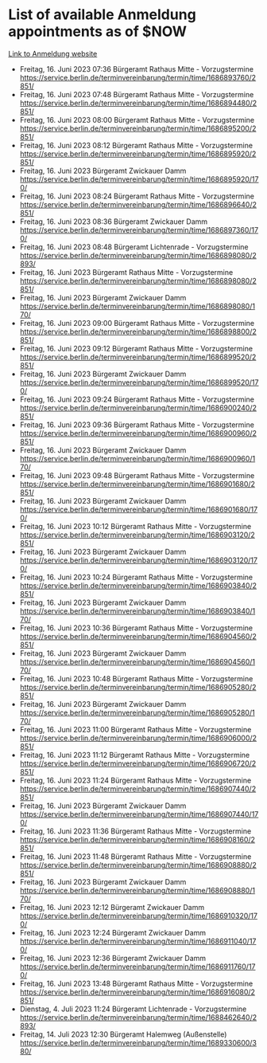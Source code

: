 # List of available Anmeldung appointments as of $NOW
[Link to Anmeldung website](https://service.berlin.de/terminvereinbarung/termin/tag.php?termin=1&anliegen[]=120686&dienstleisterlist=122210,122217,327316,122219,327312,122227,327314,122231,327346,122243,327348,122254,122252,329742,122260,329745,122262,329748,122271,327278,122273,327274,122277,327276,330436,122280,327294,122282,327290,122284,327292,122291,327270,122285,327266,122286,327264,122296,327268,150230,329760,122297,327286,122294,327284,122312,329763,122314,329775,122304,327330,122311,327334,122309,327332,317869,122281,327352,122279,329772,122283,122276,327324,122274,327326,122267,329766,122246,327318,122251,327320,122257,327322,122208,327298,122226,327300&herkunft=http%3A%2F%2Fservice.berlin.de%2Fdienstleistung%2F120686%2F)
- Freitag, 16. Juni 2023 07:36 Bürgeramt Rathaus Mitte - Vorzugstermine https://service.berlin.de/terminvereinbarung/termin/time/1686893760/2851/
- Freitag, 16. Juni 2023 07:48 Bürgeramt Rathaus Mitte - Vorzugstermine https://service.berlin.de/terminvereinbarung/termin/time/1686894480/2851/
- Freitag, 16. Juni 2023 08:00 Bürgeramt Rathaus Mitte - Vorzugstermine https://service.berlin.de/terminvereinbarung/termin/time/1686895200/2851/
- Freitag, 16. Juni 2023 08:12 Bürgeramt Rathaus Mitte - Vorzugstermine https://service.berlin.de/terminvereinbarung/termin/time/1686895920/2851/
- Freitag, 16. Juni 2023  Bürgeramt Zwickauer Damm https://service.berlin.de/terminvereinbarung/termin/time/1686895920/170/
- Freitag, 16. Juni 2023 08:24 Bürgeramt Rathaus Mitte - Vorzugstermine https://service.berlin.de/terminvereinbarung/termin/time/1686896640/2851/
- Freitag, 16. Juni 2023 08:36 Bürgeramt Zwickauer Damm https://service.berlin.de/terminvereinbarung/termin/time/1686897360/170/
- Freitag, 16. Juni 2023 08:48 Bürgeramt Lichtenrade - Vorzugstermine https://service.berlin.de/terminvereinbarung/termin/time/1686898080/2893/
- Freitag, 16. Juni 2023  Bürgeramt Rathaus Mitte - Vorzugstermine https://service.berlin.de/terminvereinbarung/termin/time/1686898080/2851/
- Freitag, 16. Juni 2023  Bürgeramt Zwickauer Damm https://service.berlin.de/terminvereinbarung/termin/time/1686898080/170/
- Freitag, 16. Juni 2023 09:00 Bürgeramt Rathaus Mitte - Vorzugstermine https://service.berlin.de/terminvereinbarung/termin/time/1686898800/2851/
- Freitag, 16. Juni 2023 09:12 Bürgeramt Rathaus Mitte - Vorzugstermine https://service.berlin.de/terminvereinbarung/termin/time/1686899520/2851/
- Freitag, 16. Juni 2023  Bürgeramt Zwickauer Damm https://service.berlin.de/terminvereinbarung/termin/time/1686899520/170/
- Freitag, 16. Juni 2023 09:24 Bürgeramt Rathaus Mitte - Vorzugstermine https://service.berlin.de/terminvereinbarung/termin/time/1686900240/2851/
- Freitag, 16. Juni 2023 09:36 Bürgeramt Rathaus Mitte - Vorzugstermine https://service.berlin.de/terminvereinbarung/termin/time/1686900960/2851/
- Freitag, 16. Juni 2023  Bürgeramt Zwickauer Damm https://service.berlin.de/terminvereinbarung/termin/time/1686900960/170/
- Freitag, 16. Juni 2023 09:48 Bürgeramt Rathaus Mitte - Vorzugstermine https://service.berlin.de/terminvereinbarung/termin/time/1686901680/2851/
- Freitag, 16. Juni 2023  Bürgeramt Zwickauer Damm https://service.berlin.de/terminvereinbarung/termin/time/1686901680/170/
- Freitag, 16. Juni 2023 10:12 Bürgeramt Rathaus Mitte - Vorzugstermine https://service.berlin.de/terminvereinbarung/termin/time/1686903120/2851/
- Freitag, 16. Juni 2023  Bürgeramt Zwickauer Damm https://service.berlin.de/terminvereinbarung/termin/time/1686903120/170/
- Freitag, 16. Juni 2023 10:24 Bürgeramt Rathaus Mitte - Vorzugstermine https://service.berlin.de/terminvereinbarung/termin/time/1686903840/2851/
- Freitag, 16. Juni 2023  Bürgeramt Zwickauer Damm https://service.berlin.de/terminvereinbarung/termin/time/1686903840/170/
- Freitag, 16. Juni 2023 10:36 Bürgeramt Rathaus Mitte - Vorzugstermine https://service.berlin.de/terminvereinbarung/termin/time/1686904560/2851/
- Freitag, 16. Juni 2023  Bürgeramt Zwickauer Damm https://service.berlin.de/terminvereinbarung/termin/time/1686904560/170/
- Freitag, 16. Juni 2023 10:48 Bürgeramt Rathaus Mitte - Vorzugstermine https://service.berlin.de/terminvereinbarung/termin/time/1686905280/2851/
- Freitag, 16. Juni 2023  Bürgeramt Zwickauer Damm https://service.berlin.de/terminvereinbarung/termin/time/1686905280/170/
- Freitag, 16. Juni 2023 11:00 Bürgeramt Rathaus Mitte - Vorzugstermine https://service.berlin.de/terminvereinbarung/termin/time/1686906000/2851/
- Freitag, 16. Juni 2023 11:12 Bürgeramt Rathaus Mitte - Vorzugstermine https://service.berlin.de/terminvereinbarung/termin/time/1686906720/2851/
- Freitag, 16. Juni 2023 11:24 Bürgeramt Rathaus Mitte - Vorzugstermine https://service.berlin.de/terminvereinbarung/termin/time/1686907440/2851/
- Freitag, 16. Juni 2023  Bürgeramt Zwickauer Damm https://service.berlin.de/terminvereinbarung/termin/time/1686907440/170/
- Freitag, 16. Juni 2023 11:36 Bürgeramt Rathaus Mitte - Vorzugstermine https://service.berlin.de/terminvereinbarung/termin/time/1686908160/2851/
- Freitag, 16. Juni 2023 11:48 Bürgeramt Rathaus Mitte - Vorzugstermine https://service.berlin.de/terminvereinbarung/termin/time/1686908880/2851/
- Freitag, 16. Juni 2023  Bürgeramt Zwickauer Damm https://service.berlin.de/terminvereinbarung/termin/time/1686908880/170/
- Freitag, 16. Juni 2023 12:12 Bürgeramt Zwickauer Damm https://service.berlin.de/terminvereinbarung/termin/time/1686910320/170/
- Freitag, 16. Juni 2023 12:24 Bürgeramt Zwickauer Damm https://service.berlin.de/terminvereinbarung/termin/time/1686911040/170/
- Freitag, 16. Juni 2023 12:36 Bürgeramt Zwickauer Damm https://service.berlin.de/terminvereinbarung/termin/time/1686911760/170/
- Freitag, 16. Juni 2023 13:48 Bürgeramt Rathaus Mitte - Vorzugstermine https://service.berlin.de/terminvereinbarung/termin/time/1686916080/2851/
- Dienstag, 4. Juli 2023 11:24 Bürgeramt Lichtenrade - Vorzugstermine https://service.berlin.de/terminvereinbarung/termin/time/1688462640/2893/
- Freitag, 14. Juli 2023 12:30 Bürgeramt Halemweg (Außenstelle) https://service.berlin.de/terminvereinbarung/termin/time/1689330600/380/
